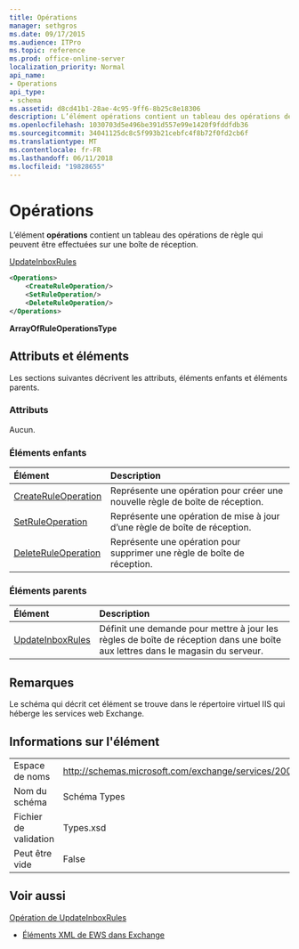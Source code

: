 ```yaml
---
title: Opérations
manager: sethgros
ms.date: 09/17/2015
ms.audience: ITPro
ms.topic: reference
ms.prod: office-online-server
localization_priority: Normal
api_name:
- Operations
api_type:
- schema
ms.assetid: d8cd41b1-28ae-4c95-9ff6-8b25c8e18306
description: L’élément opérations contient un tableau des opérations de règle qui peuvent être effectuées sur une boîte de réception.
ms.openlocfilehash: 1030703d5e496be391d557e99e1420f9fddfdb36
ms.sourcegitcommit: 34041125dc8c5f993b21cebfc4f8b72f0fd2cb6f
ms.translationtype: MT
ms.contentlocale: fr-FR
ms.lasthandoff: 06/11/2018
ms.locfileid: "19828655"
---
```

# <a name="operations"></a>Opérations

L’élément **opérations** contient un tableau des opérations de règle qui peuvent être effectuées sur une boîte de réception. 
  
[UpdateInboxRules](updateinboxrules.md)
  
```XML
<Operations>
    <CreateRuleOperation/>
    <SetRuleOperation/>
    <DeleteRuleOperation/>
</Operations>
```

 **ArrayOfRuleOperationsType**
## <a name="attributes-and-elements"></a>Attributs et éléments

Les sections suivantes décrivent les attributs, éléments enfants et éléments parents.
  
### <a name="attributes"></a>Attributs

Aucun.
  
### <a name="child-elements"></a>Éléments enfants

|**Élément**|**Description**|
|:-----|:-----|
|[CreateRuleOperation](createruleoperation.md) <br/> |Représente une opération pour créer une nouvelle règle de boîte de réception.  <br/> |
|[SetRuleOperation](setruleoperation.md) <br/> |Représente une opération de mise à jour d’une règle de boîte de réception.  <br/> |
|[DeleteRuleOperation](deleteruleoperation.md) <br/> |Représente une opération pour supprimer une règle de boîte de réception.  <br/> |
   
### <a name="parent-elements"></a>Éléments parents

|**Élément**|**Description**|
|:-----|:-----|
|[UpdateInboxRules](updateinboxrules.md) <br/> |Définit une demande pour mettre à jour les règles de boîte de réception dans une boîte aux lettres dans le magasin du serveur.  <br/> |
   
## <a name="remarks"></a>Remarques

Le schéma qui décrit cet élément se trouve dans le répertoire virtuel IIS qui héberge les services web Exchange.
  
## <a name="element-information"></a>Informations sur l'élément

|||
|:-----|:-----|
|Espace de noms  <br/> |http://schemas.microsoft.com/exchange/services/2006/types  <br/> |
|Nom du schéma  <br/> |Schéma Types  <br/> |
|Fichier de validation  <br/> |Types.xsd  <br/> |
|Peut être vide  <br/> |False  <br/> |
   
## <a name="see-also"></a>Voir aussi



[Opération de UpdateInboxRules](updateinboxrules-operation.md)


- [Éléments XML de EWS dans Exchange](ews-xml-elements-in-exchange.md)

